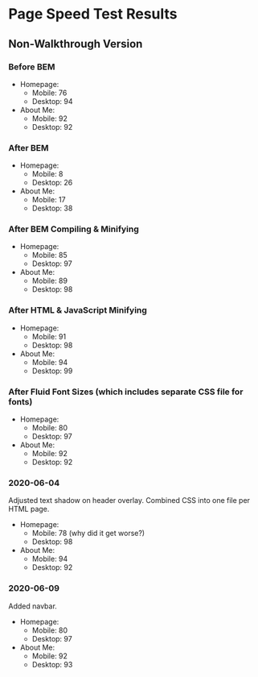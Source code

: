 # Page Speed Test Results

## Non-Walkthrough Version

### Before BEM

- Homepage:
  - Mobile: 76
  - Desktop: 94
- About Me:
  - Mobile: 92
  - Desktop: 92


### After BEM

- Homepage:
  - Mobile: 8
  - Desktop: 26
- About Me:
  - Mobile: 17
  - Desktop: 38


### After BEM Compiling & Minifying

- Homepage:
  - Mobile: 85
  - Desktop: 97
- About Me:
  - Mobile: 89
  - Desktop: 98


### After HTML & JavaScript Minifying

- Homepage:
  - Mobile: 91
  - Desktop: 98
- About Me:
  - Mobile: 94
  - Desktop: 99


### After Fluid Font Sizes (which includes separate CSS file for fonts)

- Homepage:
  - Mobile: 80
  - Desktop: 97
- About Me:
  - Mobile: 92
  - Desktop: 92


### 2020-06-04

Adjusted text shadow on header overlay. Combined CSS into one file per HTML page.

- Homepage:
  - Mobile: 78 (why did it get worse?)
  - Desktop: 98
- About Me:
  - Mobile: 94
  - Desktop: 92


### 2020-06-09

Added navbar.

- Homepage:
  - Mobile: 80
  - Desktop: 97
- About Me:
  - Mobile: 92
  - Desktop: 93